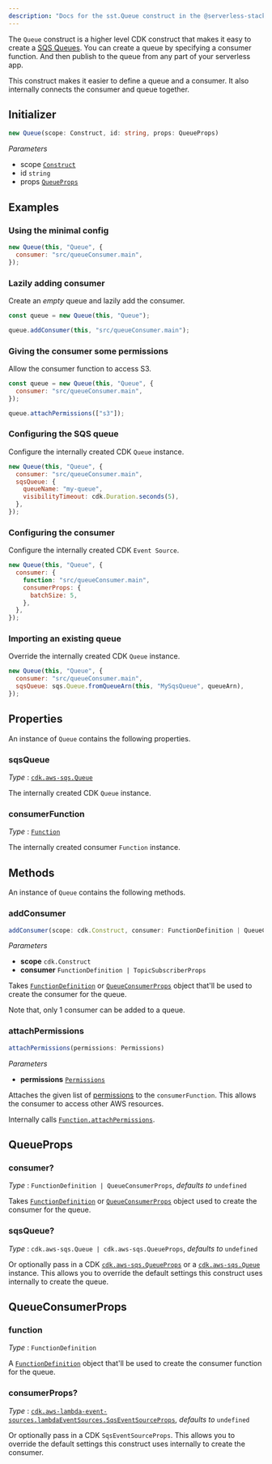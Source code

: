 ```yaml
---
description: "Docs for the sst.Queue construct in the @serverless-stack/resources package. This construct creates an SQS queue."
---
```


The `Queue` construct is a higher level CDK construct that makes it easy to create a [SQS Queues](https://aws.amazon.com/sqs/). You can create a queue by specifying a consumer function. And then publish to the queue from any part of your serverless app.

This construct makes it easier to define a queue and a consumer. It also internally connects the consumer and queue together.

## Initializer

```ts
new Queue(scope: Construct, id: string, props: QueueProps)
```

_Parameters_

- scope [`Construct`](https://docs.aws.amazon.com/cdk/api/latest/docs/constructs.Construct.html)
- id `string`
- props [`QueueProps`](#queueprops)

## Examples

### Using the minimal config

```js
new Queue(this, "Queue", {
  consumer: "src/queueConsumer.main",
});
```

### Lazily adding consumer

Create an _empty_ queue and lazily add the consumer.

```js {3}
const queue = new Queue(this, "Queue");

queue.addConsumer(this, "src/queueConsumer.main");
```

### Giving the consumer some permissions

Allow the consumer function to access S3.

```js {5}
const queue = new Queue(this, "Queue", {
  consumer: "src/queueConsumer.main",
});

queue.attachPermissions(["s3"]);
```

### Configuring the SQS queue

Configure the internally created CDK `Queue` instance.

```js {3-6}
new Queue(this, "Queue", {
  consumer: "src/queueConsumer.main",
  sqsQueue: {
    queueName: "my-queue",
    visibilityTimeout: cdk.Duration.seconds(5),
  },
});
```

### Configuring the consumer

Configure the internally created CDK `Event Source`.

```js {2-7}
new Queue(this, "Queue", {
  consumer: {
    function: "src/queueConsumer.main",
    consumerProps: {
      batchSize: 5,
    },
  },
});
```

### Importing an existing queue

Override the internally created CDK `Queue` instance.

```js {3}
new Queue(this, "Queue", {
  consumer: "src/queueConsumer.main",
  sqsQueue: sqs.Queue.fromQueueArn(this, "MySqsQueue", queueArn),
});
```

## Properties

An instance of `Queue` contains the following properties.

### sqsQueue

_Type_ : [`cdk.aws-sqs.Queue`](https://docs.aws.amazon.com/cdk/api/latest/docs/@aws-cdk_aws-sqs.Queue.html)

The internally created CDK `Queue` instance.

### consumerFunction

_Type_ : [`Function`](Function.md)

The internally created consumer `Function` instance.

## Methods

An instance of `Queue` contains the following methods.

### addConsumer

```ts
addConsumer(scope: cdk.Construct, consumer: FunctionDefinition | QueueConsumerProps)
```

_Parameters_

- **scope** `cdk.Construct`
- **consumer** `FunctionDefinition | TopicSubscriberProps`

Takes [`FunctionDefinition`](Function.md#functiondefinition) or [`QueueConsumerProps`](#queueconsumerprops) object that'll be used to create the consumer for the queue.

Note that, only 1 consumer can be added to a queue.

### attachPermissions

```ts
attachPermissions(permissions: Permissions)
```

_Parameters_

- **permissions** [`Permissions`](../util/Permissions.md#permissions)

Attaches the given list of [permissions](../util/Permissions.md#permissions) to the `consumerFunction`. This allows the consumer to access other AWS resources.

Internally calls [`Function.attachPermissions`](Function.md#attachpermissions).

## QueueProps

### consumer?

_Type_ : `FunctionDefinition | QueueConsumerProps`, _defaults to_ `undefined`

Takes [`FunctionDefinition`](Function.md#functiondefinition) or [`QueueConsumerProps`](#queueconsumerprops) object used to create the consumer for the queue.

### sqsQueue?

_Type_ : `cdk.aws-sqs.Queue | cdk.aws-sqs.QueueProps`, _defaults to_ `undefined`

Or optionally pass in a CDK [`cdk.aws-sqs.QueueProps`](https://docs.aws.amazon.com/cdk/api/latest/docs/@aws-cdk_aws-sqs.QueueProps.html) or a [`cdk.aws-sqs.Queue`](https://docs.aws.amazon.com/cdk/api/latest/docs/@aws-cdk_aws-sqs.Queue.html) instance. This allows you to override the default settings this construct uses internally to create the queue.

## QueueConsumerProps

### function

_Type_ : `FunctionDefinition`

A [`FunctionDefinition`](Function.md#functiondefinition) object that'll be used to create the consumer function for the queue.

### consumerProps?

_Type_ : [`cdk.aws-lambda-event-sources.lambdaEventSources.SqsEventSourceProps`](https://docs.aws.amazon.com/cdk/api/latest/docs/@aws-cdk_aws-lambda-event-sources.SqsEventSourceProps.html), _defaults to_ `undefined`

Or optionally pass in a CDK `SqsEventSourceProps`. This allows you to override the default settings this construct uses internally to create the consumer.
